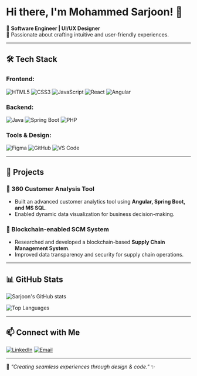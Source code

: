# Hi there, I'm Mohammed Sarjoon! 👋

🚀 **Software Engineer | UI/UX Designer**  
🎨 Passionate about crafting intuitive and user-friendly experiences.

---

## 🛠 Tech Stack

### Frontend:
![HTML5](https://img.shields.io/badge/HTML5-%23E34F26.svg?style=flat&logo=html5&logoColor=white)
![CSS3](https://img.shields.io/badge/CSS3-%231572B6.svg?style=flat&logo=css3&logoColor=white)
![JavaScript](https://img.shields.io/badge/JavaScript-%23F7DF1E.svg?style=flat&logo=javascript&logoColor=black)
![React](https://img.shields.io/badge/React-%2361DAFB.svg?style=flat&logo=react&logoColor=black)
![Angular](https://img.shields.io/badge/Angular-%23DD0031.svg?style=flat&logo=angular&logoColor=white)

### Backend:
![Java](https://img.shields.io/badge/Java-%23007396.svg?style=flat&logo=java&logoColor=white)
![Spring Boot](https://img.shields.io/badge/Spring_Boot-%236DB33F.svg?style=flat&logo=spring-boot&logoColor=white)
![PHP](https://img.shields.io/badge/PHP-%23777BB4.svg?style=flat&logo=php&logoColor=white)

### Tools & Design:
![Figma](https://img.shields.io/badge/Figma-%23F24E1E.svg?style=flat&logo=figma&logoColor=white)
![GitHub](https://img.shields.io/badge/GitHub-%23181717.svg?style=flat&logo=github&logoColor=white)
![VS Code](https://img.shields.io/badge/VS%20Code-%23007ACC.svg?style=flat&logo=visual-studio-code&logoColor=white)

---

## 🚀 Projects
### 🔹 360 Customer Analysis Tool
- Built an advanced customer analytics tool using **Angular, Spring Boot, and MS SQL**.
- Enabled dynamic data visualization for business decision-making.

### 🔹 Blockchain-enabled SCM System
- Researched and developed a blockchain-based **Supply Chain Management System**.
- Improved data transparency and security for supply chain operations.

---

## 📊 GitHub Stats
![Sarjoon's GitHub stats](https://github-readme-stats.vercel.app/api?username=your-github-username&show_icons=true&theme=radical)

![Top Languages](https://github-readme-stats.vercel.app/api/top-langs/?username=your-github-username&layout=compact&theme=radical)

---

## 📫 Connect with Me
[![LinkedIn](https://img.shields.io/badge/LinkedIn-0077B5?style=flat&logo=linkedin&logoColor=white)](https://linkedin.com/in/ibnunisvar)
[![Email](https://img.shields.io/badge/Email-D14836?style=flat&logo=gmail&logoColor=white)](mailto:sarjoonmnm.19@itfac.mrt.ac.lk)

---

🔹 *"Creating seamless experiences through design & code."* ✨
